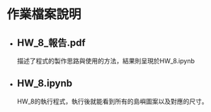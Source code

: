 # 作業檔案說明
* ## HW_8_報告.pdf
    描述了程式的製作思路與使用的方法，結果則呈現於HW_8.ipynb
* ## HW_8.ipynb
    HW_8的執行程式，執行後就能看到所有的島嶼圖案以及對應的尺寸。